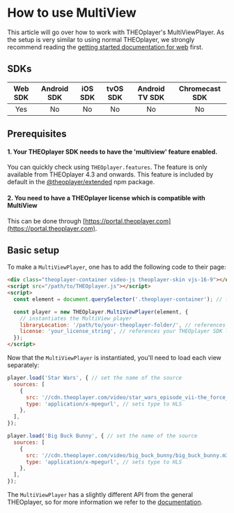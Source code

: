 # How to use MultiView

This article will go over how to work with THEOplayer's MultiViewPlayer. As the setup is very similar to using
normal THEOplayer, we strongly recommend reading the [getting started documentation for web](00-getting-started.mdx) first.

## SDKs

| Web SDK | Android SDK | iOS SDK | tvOS SDK | Android TV SDK | Chromecast SDK |
| :-----: | :---------: | :-----: | :------: | :------------: | :------------: |
|   Yes   |     No      |   No    |    No    |       No       |       No       |

## Prerequisites

#### 1. Your THEOplayer SDK needs to have the 'multiview' feature enabled.

You can quickly check using `THEOplayer.features`. The feature is only available from THEOplayer 4.3 and onwards.
This feature is included by default in the [@theoplayer/extended](https://www.npmjs.com/package/@theoplayer/extended) npm package.

#### 2. You need to have a THEOplayer license which is compatible with MultiView

This can be done through [https://portal.theoplayer.com](https://portal.theoplayer.com).

## Basic setup

To make a `MultiViewPlayer`, one has to add the following code to their page:

```html
<div class="theoplayer-container video-js theoplayer-skin vjs-16-9"></div>
<script src="/path/to/THEOplayer.js"></script>
<script>
  const element = document.querySelector('.theoplayer-container'); // fetch THEOplayer container div

  const player = new THEOplayer.MultiViewPlayer(element, {
    // instantiates the MultiView player
    libraryLocation: '/path/to/your-theoplayer-folder/', // references folder containing your THEOplayer library files (THEOplayer.js, ...)
    license: 'your_license_string', // references your THEOplayer SDK license
  });
</script>
```

Now that the `MultiViewPlayer` is instantiated, you'll need to load each view separately:

```js
player.load('Star Wars', { // set the name of the source
  sources: [
    {
      src: '//cdn.theoplayer.com/video/star_wars_episode_vii-the_force_awakens_official_comic-con_2015_reel_(2015)/index.m3u8', // sets HLS source
      type: 'application/x-mpegurl', // sets type to HLS
    },
  ],
});

player.load('Big Buck Bunny', { // set the name of the source
  sources: [
    {
      src: '//cdn.theoplayer.com/video/big_buck_bunny/big_buck_bunny.m3u8', // sets HLS source
      type: 'application/x-mpegurl', // sets type to HLS
    },
  ],
});
```

The `MultiViewPlayer` has a slightly different API from the general THEOplayer, so for more information we refer to the [documentation](pathname:///theoplayer/v9/api-reference/web/classes/MultiViewPlayer.html).
